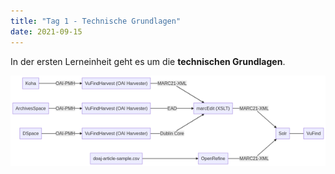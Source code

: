```yaml
---
title: "Tag 1 - Technische Grundlagen"
date: 2021-09-15
---
```


In der ersten Lerneinheit geht es um die **technischen Grundlagen**.

 ![Schaubild](/assets/images/schaubild.png "Schaubild")

